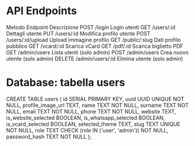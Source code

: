 # API Endpoints

Metodo	    Endpoint	          Descrizione
POST	      /login	            Login utenti
GET	        /users/:id	        Dettagli utente
PUT	        /users/:id	        Modifica profilo utente
POST	      /users/:id/upload	  Upload immagine profilo
GET	        /public/:slug	      Dati profilo pubblico
GET	        /vcard/:id	        Scarica vCard
GET	        /pdf/:id	          Scarica biglietto PDF
GET	        /admin/users	      Lista utenti (solo admin)
POST	      /admin/users        Crea nuovo utente (solo admin)
DELETE	    /admin/users/:id    Elimina utente (solo admin)

# Database: tabella users

CREATE TABLE users (
  id SERIAL PRIMARY KEY,
  uuid UUID UNIQUE NOT NULL,
  profile_image_url TEXT,
  name TEXT NOT NULL,
  surname TEXT NOT NULL,
  email TEXT NOT NULL,
  phone TEXT NOT NULL,
  website TEXT,
  is_website_selected BOOLEAN,
  is_whatsapp_selected BOOLEAN,
  is_vcard_selected BOOLEAN,
  selected_theme TEXT,
  slug TEXT UNIQUE NOT NULL,
  role TEXT CHECK (role IN ('user', 'admin')) NOT NULL,
  password_hash TEXT NOT NULL
);